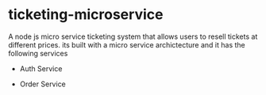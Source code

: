 # ticketing-microservice

A node js micro service ticketing system that allows users to resell tickets at different prices.
its built with a micro service archictecture and it has the following services

-   Auth Service

-   Order Service
